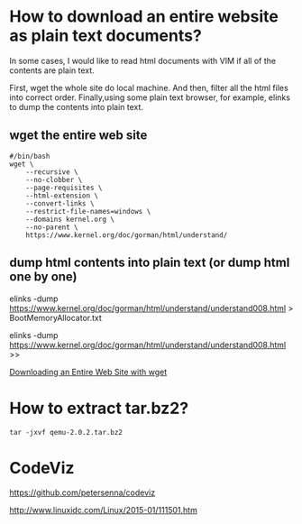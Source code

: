 



# How to download an entire website as plain text documents?

In some cases, I would like to read html documents with VIM if all of the contents are plain text.

First, wget the whole site do local machine. And then, filter all the html files into correct order. Finally,using some plain text browser, for example, elinks to dump the contents into plain text.


## wget the entire web site

	#/bin/bash
	wget \
		--recursive \
		--no-clobber \
		--page-requisites \
		--html-extension \
		--convert-links \
		--restrict-file-names=windows \
		--domains kernel.org \
		--no-parent \
		https://www.kernel.org/doc/gorman/html/understand/


## dump html contents into plain text (or dump html one by one)

elinks -dump https://www.kernel.org/doc/gorman/html/understand/understand008.html > BootMemoryAllocator.txt

elinks -dump https://www.kernel.org/doc/gorman/html/understand/understand008.html >> <more contents>


[Downloading an Entire Web Site with wget](http://www.linuxjournal.com/content/downloading-entire-web-site-wget)


#  How to extract tar.bz2?

	tar -jxvf qemu-2.0.2.tar.bz2



# CodeViz 

https://github.com/petersenna/codeviz

http://www.linuxidc.com/Linux/2015-01/111501.htm


